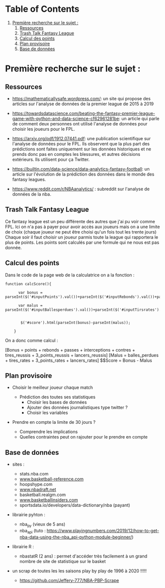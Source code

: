 
# Table of Contents

1.  [Première recherche sur le sujet :](#org5858548)
    1.  [Ressources](#orgd744fba)
    2.  [Trash Talk Fantasy League](#orga4729d5)
    3.  [Calcul des points](#org063b0cd)
    4.  [Plan provisoire](#org73be7d5)
    5.  [Base de données](#org45af751)

<a id="org5858548"></a>

# Première recherche sur le sujet :


<a id="orgd744fba"></a>

## Ressources

- <https://mathematicallysafe.wordpress.com/>: un site qui propose des articles sur l'analyse de données de la premier league de 2015 à 2019

- <https://towardsdatascience.com/beating-the-fantasy-premier-league-game-with-python-and-data-science-cf62961281be>: un article qui parle de comment deux personnes ont utilisé l'analyse de données pour choisir les joueurs pour le FPL. 

- <https://arxiv.org/pdf/1912.07441.pdf>: une publication scientifique sur l'analyse de données pour le FPL. Ils observent que la plus part des prédictions sont faites uniquement sur les données historiques et ne prends donc pas en comptes les blessures, et autres décisions extérieurs. Ils utilisent pour ça Twitter.

- <https://builtin.com/data-science/data-analytics-fantasy-football>: un article sur l'évolution de la prédiction des données dans le monde des fantasy leagues.

- <https://www.reddit.com/r/NBAanalytics/> : subreddit sur l'analyse de données de la nba.


<a id="orga4729d5"></a>

## Trash Talk Fantasy League

Ce fantasy league est un peu différente des autres que j'ai pu voir comme FPL. Ici on n'a pas à payer pour avoir accès aux joueurs mais on a une limite de choix (chaque joueur ne peut être choisi qu'un fois tout les trente jours)
Chaque soir il faut choisir un joueur parmis toute la league qui rapportera le plus de points.
Les points sont calculés par une formule qui ne nous est pas donnée.


<a id="org063b0cd"></a>

## Calcul des points

Dans le code de la page web de la calculatrice on a la fonction :

    function calcScore(){
    
          var bonus = parseInt($('#inputPoints').val())+parseInt($('#inputRebonds').val())+parseInt($('#inputPasses').val())+parseInt($('#inputInterceptions').val())+parseInt($('#inputContres').val())+parseInt($('#inputTiresreussis').val())+parseInt($('#input3pointsreussis').val())+parseInt($('#inputLancersreussis').val());
    
          var malus = parseInt($('#inputBallesperdues').val())+parseInt($('#inputTirsrates').val())+parseInt($('#input3pointsrates').val())+parseInt($('#inputLancersrates').val());
    
    
           $('#score').html(parseInt(bonus)-parseInt(malus));
    
        }

On a donc comme calcul : 

\[Bonus = points + rebonds + passes + interceptions + contres + tires_reussis + 3_points_reussis + lancers_reussis\]
\[Malus = balles_perdues + tires_rates + 3_points_rates + lancers_rates\]
$$Score = Bonus - Malus


<a id="org73be7d5"></a>

## Plan provisoire

-   Choisir le meilleur joueur chaque match 
    -   Prédiction des toutes ses statistiques
        -   Choisir les bases de données
        -   Ajouter des données journalistiques type twitter ?
        -   Choisir les variables

-   Prendre en compte la limite de 30 jours ? 
    -   Comprendre les implications
    -   Quelles contraintes peut on rajouter pour le prendre en compte


<a id="org45af751"></a>

## Base de données

-   sites :
    -   stats.nba.com
    -   www.basketball-reference.com
    -   hoopshype.com
    -   www.nbadraft.net
    -   basketball.realgm.com
    -   www.basketballinsiders.com
    -   sportsdata.io/developers/data-dictionary/nba (payant)

-   librairie pyhton : 
    -   nba<sub>py</sub> (vieux de 5 ans)
    -   nba<sub>api</sub> (tuto : <https://www.playingnumbers.com/2019/12/how-to-get-nba-data-using-the-nba_api-python-module-beginner/>)

-   librairie R : 
    -   nbastatR (2 ans) : permet d'accéder très facilement à un grand nombre de site de statistique sur le basket

-   un scrap de toutes les les saisons play by play de 1996 à 2020 !!!!!
    -   <https://github.com/Jeffery-777/NBA-PBP-Scrape>

